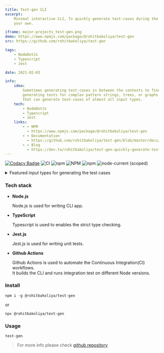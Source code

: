 ```yaml
---
title: Test-gen CLI
excerpt:
    Minimal interactive CLI, To quickly generate test-cases during the contest without wasting your time writing with
    your own.

iframe: major-projects_test-gen.png
demo: https://www.npmjs.com/package/@rohitbakoliya/test-gen
src: https://github.com/rohitbakoliya/test-gen

tags:
    - NodeDotJs
    - Typescript
    - Jest

date: 2021-02-03

info:
    idea:
        Sometimes generating test-cases in between the contests to finding bugs is a bit tedious when it comes to
        generating tests for complex pattern strings, trees, or graphs. Here I come with a solution, A interactive-CLI
        that can generate test-cases of almost all input types.
    tech:
        - NodeDotJs
        - Typescript
        - Jest
    links:
        - - NPM
          - https://www.npmjs.com/package/@rohitbakoliya/test-gen
        - - Documentation
          - https://github.com/rohitbakoliya/test-gen/blob/master/docs/docs.md
        - - Blog
          - https://dev.to/rohitbakoliya/test-gen-quickly-generate-test-cases-using-interactive-cli-589d
---
```


[![Codacy Badge](https://app.codacy.com/project/badge/Grade/c94af0a71b424122a6101604f16b6d56)](https://www.codacy.com/gh/rohitbakoliya/test-gen/dashboard?utm_source=github.com&utm_medium=referral&utm_content=rohitbakoliya/test-gen&utm_campaign=Badge_Grade)
![CI](https://img.shields.io/github/workflow/status/rohitbakoliya/test-gen/CI?logo=Github&label=CI)
![npm](https://img.shields.io/npm/v/@rohitbakoliya/test-gen)
![NPM](https://img.shields.io/npm/l/@rohitbakoliya/test-gen)
![npm](https://img.shields.io/npm/dt/@rohitbakoliya/test-gen)
![node-current (scoped)](https://img.shields.io/node/v/@rohitbakoliya/test-gen)

<details>

<summary>Featured input types for generating the test cases </summary>

-   Numbers
-   Strings
-   Arrays
    -   Of Numbers
    -   Of Strings
    -   Permutation Array
-   Grids
    -   Of Numbers
    -   Of Strings
-   Trees
    -   Weighted Tree
    -   Unweighted Tree
-   Graphs
    -   Undirected Unweighted Graph
    -   Directed Unweighted Graph
    -   Directed Weighted Graph

</details>

### Tech stack

-   **Node.js**

    Node.js is used for writing CLI app.

-   **TypeScript**

    Typescript is used to enables the strict type checking.

-   **Jest.js**

    Jest.js is used for writing unit tests.

-   **Github Actions**

    Github Actions is used to automate the Continuous Integration(CI) workflows.<br> It builds the CLI and runs
    integration test on different Node versions.

### Install

```shell
npm i -g @rohitbakoliya/test-gen
```

or

```shell
npx @rohitbakoliya/test-gen
```

### Usage

```shell
test-gen
```

> For more info please check [github repository](https://github.com/rohitbakoliya/test-gen)
